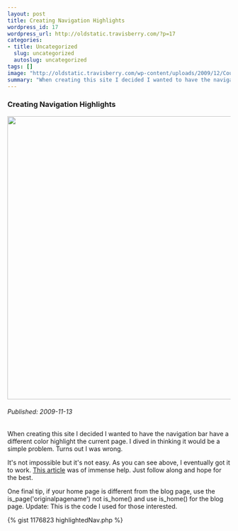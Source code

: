 ```yaml
--- 
layout: post
title: Creating Navigation Highlights
wordpress_id: 17
wordpress_url: http://oldstatic.travisberry.com/?p=17
categories: 
- title: Uncategorized
  slug: uncategorized
  autoslug: uncategorized
tags: []
image: "http://oldstatic.travisberry.com/wp-content/uploads/2009/12/Course_and_Bearing_Navigation.png"
summary: "When creating this site I decided I wanted to have the navigation bar have a different color highlight the current page. I dived in thinking it would be a simple problem. Turns out I was wrong."
---
```

<article class="post clearfix">
  <h3>Creating Navigation Highlights</h3>
  <a href="http://oldstatic.travisberry.com/wp-content/uploads/2009/12/Course_and_Bearing_Navigation.png" class="postImageLink"><img src="http://oldstatic.travisberry.com/wp-content/uploads/2009/12/Course_and_Bearing_Navigation.png" alt="" class="thumbnail alignleft" width=640  /></a>
  <h6>Published: 2009-11-13</h6>

When creating this site I decided I wanted to have the navigation bar have a different color highlight the current page. I dived in thinking it would be a simple problem. Turns out I was wrong.<!--more-->

It's not impossible but it's not easy. As you can see above, I eventually got it to work. [This article](http://www.vanseodesign.com/wordpress/hightlight-current-page-wordpress/) was of immense help. Just follow along and hope for the best.

One final tip, if your home page is different from the blog page, use the is_page('originalpagename') not is_home() and use is_home() for the blog page. Update: This is the code I used for those interested.

<div class="gistFallback">
{% gist 1176823 highlightedNav.php %}
</div>
</article>
